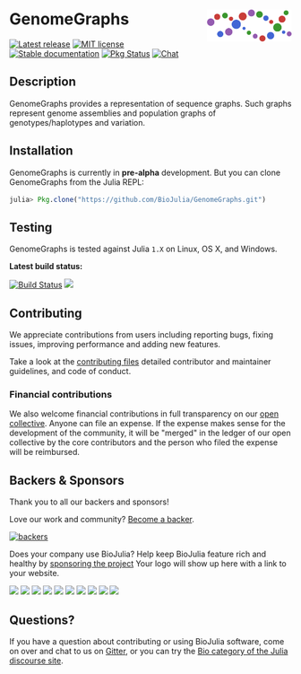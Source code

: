 # <img align="right" src="./sticker.svg" width="30%"> GenomeGraphs

[![Latest release](https://img.shields.io/github/release/BioJulia/GenomeGraphs.svg)](https://github.com/BioJulia/GenomeGraphs/releases/latest)
[![MIT license](https://img.shields.io/badge/license-MIT-green.svg)](https://github.com/BioJulia/GenomeGraphs.jl/blob/master/LICENSE) 
[![Stable documentation](https://img.shields.io/badge/docs-stable-blue.svg)](https://biojulia.github.io/GenomeGraphs.jl/stable)
[![Pkg Status](http://www.repostatus.org/badges/latest/wip.svg)](http://www.repostatus.org/#wip)
[![Chat](https://img.shields.io/gitter/room/BioJulia/GenomeGraphs.svg)](https://gitter.im/BioJulia/GenomeGraphs)


## Description

GenomeGraphs provides a representation of sequence graphs.
Such graphs represent genome assemblies and population graphs of
genotypes/haplotypes and variation.


## Installation

GenomeGraphs is currently in **pre-alpha** development.
But you can clone GenomeGraphs from the Julia REPL:

```julia
julia> Pkg.clone("https://github.com/BioJulia/GenomeGraphs.git")
```


## Testing

GenomeGraphs is tested against Julia `1.X` on Linux, OS X, and Windows.

**Latest build status:**

[![Build Status](https://travis-ci.com/BioJulia/GenomeGraphs.jl.svg?branch=master)](https://travis-ci.com/BioJulia/GenomeGraphs.jl)
[![](https://ci.appveyor.com/api/projects/status/fp8lv0bfdblf5aki?svg=true)](https://ci.appveyor.com/project/BenJWard/biosequencegraphs)



## Contributing

We appreciate contributions from users including reporting bugs, fixing
issues, improving performance and adding new features.

Take a look at the [contributing files](https://github.com/BioJulia/Contributing)
detailed contributor and maintainer guidelines, and code of conduct.


### Financial contributions

We also welcome financial contributions in full transparency on our
[open collective](https://opencollective.com/biojulia).
Anyone can file an expense. If the expense makes sense for the development
of the community, it will be "merged" in the ledger of our open collective by
the core contributors and the person who filed the expense will be reimbursed.


## Backers & Sponsors

Thank you to all our backers and sponsors!

Love our work and community? [Become a backer](https://opencollective.com/biojulia#backer).

[![backers](https://opencollective.com/biojulia/backers.svg?width=890)](https://opencollective.com/biojulia#backers)

Does your company use BioJulia? Help keep BioJulia feature rich and healthy by
[sponsoring the project](https://opencollective.com/biojulia#sponsor)
Your logo will show up here with a link to your website.

[![](https://opencollective.com/biojulia/sponsor/0/avatar.svg)](https://opencollective.com/biojulia/sponsor/0/website)
[![](https://opencollective.com/biojulia/sponsor/1/avatar.svg)](https://opencollective.com/biojulia/sponsor/1/website)
[![](https://opencollective.com/biojulia/sponsor/2/avatar.svg)](https://opencollective.com/biojulia/sponsor/2/website)
[![](https://opencollective.com/biojulia/sponsor/3/avatar.svg)](https://opencollective.com/biojulia/sponsor/3/website)
[![](https://opencollective.com/biojulia/sponsor/4/avatar.svg)](https://opencollective.com/biojulia/sponsor/4/website)
[![](https://opencollective.com/biojulia/sponsor/5/avatar.svg)](https://opencollective.com/biojulia/sponsor/5/website)
[![](https://opencollective.com/biojulia/sponsor/6/avatar.svg)](https://opencollective.com/biojulia/sponsor/6/website)
[![](https://opencollective.com/biojulia/sponsor/7/avatar.svg)](https://opencollective.com/biojulia/sponsor/7/website)
[![](https://opencollective.com/biojulia/sponsor/8/avatar.svg)](https://opencollective.com/biojulia/sponsor/8/website)
[![](https://opencollective.com/biojulia/sponsor/9/avatar.svg)](https://opencollective.com/biojulia/sponsor/9/website)


## Questions?

If you have a question about contributing or using BioJulia software, come
on over and chat to us on [Gitter](https://gitter.im/BioJulia/General), or you can try the
[Bio category of the Julia discourse site](https://discourse.julialang.org/c/domain/bio).
